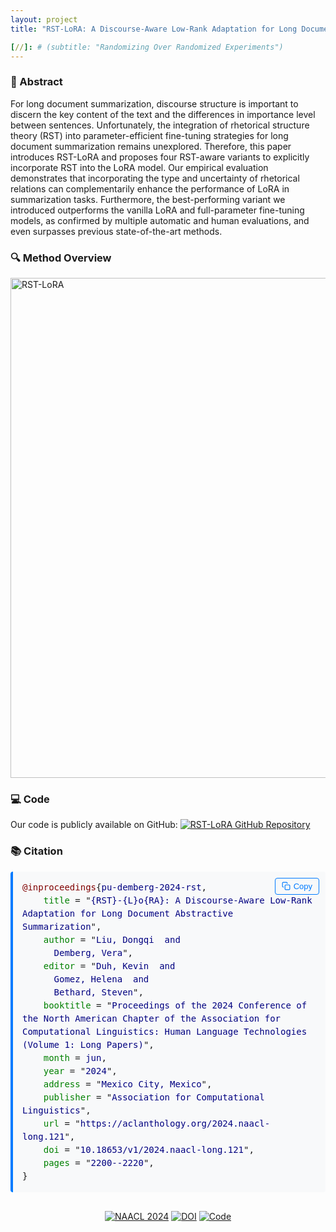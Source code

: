 ```yaml
---
layout: project
title: "RST-LoRA: A Discourse-Aware Low-Rank Adaptation for Long Document Abstractive Summarization"

[//]: # (subtitle: "Randomizing Over Randomized Experiments")
---
```


<script src="https://cdn.mathjax.org/mathjax/latest/MathJax.js?config=TeX-AMS-MML_HTMLorMML" type="text/javascript"></script>

### 📄 Abstract

For long document summarization, discourse structure is important to discern the key content of the text and the differences in importance level between sentences. Unfortunately, the integration of rhetorical structure theory (RST) into parameter-efficient fine-tuning strategies for long document summarization remains unexplored. Therefore, this paper introduces RST-LoRA and proposes four RST-aware variants to explicitly incorporate RST into the LoRA model. Our empirical evaluation demonstrates that incorporating the type and uncertainty of rhetorical relations can complementarily enhance the performance of LoRA in summarization tasks. Furthermore, the best-performing variant we introduced outperforms the vanilla LoRA and full-parameter fine-tuning models, as confirmed by multiple automatic and human evaluations, and even surpasses previous state-of-the-art methods.

### 🔍 Method Overview

<div style="display: flex; justify-content: center;">
    <img src="../assets/publications/NAACL2024/RST-LoRA.png" alt="RST-LoRA" style="max-width:100%; width:800px;">
</div>

### 💻 Code

Our code is publicly available on GitHub: [<img src="https://img.shields.io/badge/GitHub-RST--LoRA-blue?logo=github" alt="RST-LoRA GitHub Repository">](https://github.com/dongqi-me/RST_LoRA)

### 📚 Citation

<div style="position: relative; margin-bottom: 20px;">
  <pre id="citation-text-rstlora" style="background-color: #f8f9fa; padding: 15px; border-radius: 4px; border-left: 4px solid #007bff; margin: 0; white-space: pre-wrap; overflow-x: auto; font-family: monospace; line-height: 1.5;">
<span style="color: #800000;">@inproceedings</span>{<span style="color: #000080;">pu-demberg-2024-rst</span>,
    <span style="color: #008000;">title</span> = "<span style="color: #000080;">{RST}-{L}o{RA}: A Discourse-Aware Low-Rank Adaptation for Long Document Abstractive Summarization</span>",
    <span style="color: #008000;">author</span> = "<span style="color: #000080;">Liu, Dongqi  and
      Demberg, Vera</span>",
    <span style="color: #008000;">editor</span> = "<span style="color: #000080;">Duh, Kevin  and
      Gomez, Helena  and
      Bethard, Steven</span>",
    <span style="color: #008000;">booktitle</span> = "<span style="color: #000080;">Proceedings of the 2024 Conference of the North American Chapter of the Association for Computational Linguistics: Human Language Technologies (Volume 1: Long Papers)</span>",
    <span style="color: #008000;">month</span> = <span style="color: #000080;">jun</span>,
    <span style="color: #008000;">year</span> = "<span style="color: #000080;">2024</span>",
    <span style="color: #008000;">address</span> = "<span style="color: #000080;">Mexico City, Mexico</span>",
    <span style="color: #008000;">publisher</span> = "<span style="color: #000080;">Association for Computational Linguistics</span>",
    <span style="color: #008000;">url</span> = "<span style="color: #000080;">https://aclanthology.org/2024.naacl-long.121</span>",
    <span style="color: #008000;">doi</span> = "<span style="color: #000080;">10.18653/v1/2024.naacl-long.121</span>",
    <span style="color: #008000;">pages</span> = "<span style="color: #000080;">2200--2220</span>",
}</pre>
  <button onclick="copyBibTeXRSTLoRA()" style="position: absolute; top: 10px; right: 10px; background: #f8f9fa; color: #007bff; border: 1px solid #007bff; border-radius: 4px; padding: 5px 10px; cursor: pointer; font-size: 13px; display: flex; align-items: center; transition: all 0.2s ease;">
    <svg xmlns="http://www.w3.org/2000/svg" width="14" height="14" viewBox="0 0 24 24" fill="none" stroke="currentColor" stroke-width="2" stroke-linecap="round" stroke-linejoin="round" style="margin-right: 5px;">
      <rect x="9" y="9" width="13" height="13" rx="2" ry="2"></rect>
      <path d="M5 15H4a2 2 0 0 1-2-2V4a2 2 0 0 1 2-2h9a2 2 0 0 1 2 2v1"></path>
    </svg>
    Copy
  </button>
</div>

<script>
function copyBibTeXRSTLoRA() {
  var textArea = document.createElement("textarea");
  textArea.value = document.getElementById("citation-text-rstlora").textContent.trim();
  document.body.appendChild(textArea);
  textArea.select();
  
  try {
    var successful = document.execCommand('copy');
    var button = document.querySelector('button');
    if (successful) {
      button.innerHTML = '<svg xmlns="http://www.w3.org/2000/svg" width="14" height="14" viewBox="0 0 24 24" fill="none" stroke="currentColor" stroke-width="2" stroke-linecap="round" stroke-linejoin="round" style="margin-right: 5px;"><polyline points="20 6 9 17 4 12"></polyline></svg>Copied!';
      button.style.background = '#e8f4ff';
      setTimeout(function() {
        button.innerHTML = '<svg xmlns="http://www.w3.org/2000/svg" width="14" height="14" viewBox="0 0 24 24" fill="none" stroke="currentColor" stroke-width="2" stroke-linecap="round" stroke-linejoin="round" style="margin-right: 5px;"><rect x="9" y="9" width="13" height="13" rx="2" ry="2"></rect><path d="M5 15H4a2 2 0 0 1-2-2V4a2 2 0 0 1 2-2h9a2 2 0 0 1 2 2v1"></path></svg>Copy';
        button.style.background = '#f8f9fa';
      }, 2000);
    }
  } catch (err) {
    console.error('Unable to copy', err);
  }
  
  document.body.removeChild(textArea);
}
</script>

<div style="text-align: center; margin-top: 30px;">
    <a href="https://aclanthology.org/2024.naacl-long.121" target="_blank"><img src="https://img.shields.io/badge/NAACL-2024-blue" alt="NAACL 2024"></a>
    <a href="https://doi.org/10.18653/v1/2024.naacl-long.121" target="_blank"><img src="https://img.shields.io/badge/DOI-10.18653%2Fv1%2F2024.naacl--long.121-orange" alt="DOI"></a>
    <a href="https://github.com/dongqi-me/RST_LoRA" target="_blank"><img src="https://img.shields.io/badge/Code-Available-green?logo=github" alt="Code"></a>
</div>
